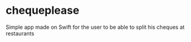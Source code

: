# chequeplease
Simple app made on Swift for the user to be able to split his cheques at restaurants
